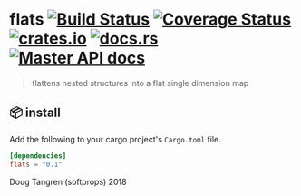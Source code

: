 # flats [![Build Status](https://travis-ci.org/softprops/flats.svg?branch=master)](https://travis-ci.org/softprops/flats) [![Coverage Status](https://coveralls.io/repos/github/softprops/flats/badge.svg)](https://coveralls.io/github/softprops/flats) [![crates.io](https://img.shields.io/crates/v/flats.svg)](https://crates.io/crates/flats) [![docs.rs](https://docs.rs/flats/badge.svg)](https://docs.rs/flats) [![Master API docs](https://img.shields.io/badge/docs-master-green.svg)](https://softprops.github.io/flats)

>  flattens nested structures into a flat single dimension map

## 📦 install

Add the following to your cargo project's `Cargo.toml` file.

```toml
[dependencies]
flats = "0.1"
```

Doug Tangren (softprops) 2018

